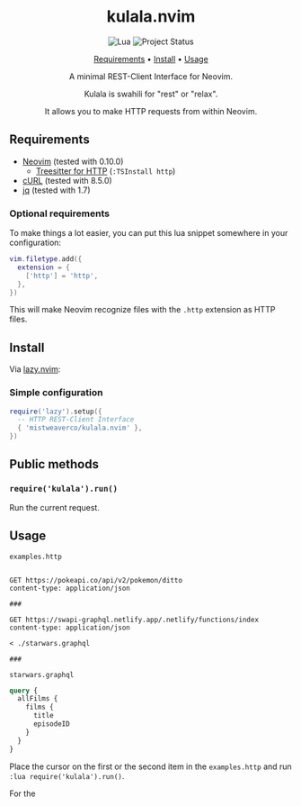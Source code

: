 <div align="center">

# kulala.nvim

![Lua](https://img.shields.io/badge/Made%20with%20Lua-blueviolet.svg?style=for-the-badge&logo=lua)
![Project Status](https://img.shields.io/badge/Alpha%20Status-green?style=for-the-badge&logo=github)

[Requirements](#requirements) • [Install](#install) • [Usage](#usage)

<p></p>

A minimal REST-Client Interface for Neovim.

Kulala is swahili for "rest" or "relax".

It allows you to make HTTP requests from within Neovim.

<p></p>

</div>

## Requirements

- [Neovim](https://github.com/neovim/neovim) (tested with 0.10.0)
  - [Treesitter for HTTP](https://github.com/nvim-treesitter/nvim-treesitter?tab=readme-ov-file#supported-languages) (`:TSInstall http`)
- [cURL](https://curl.se/) (tested with 8.5.0)
- [jq](https://stedolan.github.io/jq/) (tested with 1.7)

### Optional requirements

To make things a lot easier,
you can put this lua snippet somewhere in your configuration:

```lua
vim.filetype.add({
  extension = {
    ['http'] = 'http',
  },
})
```

This will make Neovim recognize files
with the `.http` extension as HTTP files.

## Install

Via [lazy.nvim](https://github.com/folke/lazy.nvim):


### Simple configuration

```lua
require('lazy').setup({
  -- HTTP REST-Client Interface
  { 'mistweaverco/kulala.nvim' },
})
```

## Public methods

### `require('kulala').run()`

Run the current request.

## Usage

`examples.http`

```http

GET https://pokeapi.co/api/v2/pokemon/ditto
content-type: application/json

###

GET https://swapi-graphql.netlify.app/.netlify/functions/index
content-type: application/json

< ./starwars.graphql

###
```

`starwars.graphql`

```graphql
query {
  allFilms {
    films {
      title
      episodeID
    }
  }
}
```

Place the cursor on the first or the second item
in the `examples.http` and
run `:lua require('kulala').run()`.

For the 
